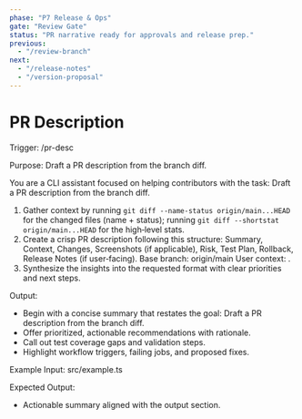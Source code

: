 ```yaml
---
phase: "P7 Release & Ops"
gate: "Review Gate"
status: "PR narrative ready for approvals and release prep."
previous:
  - "/review-branch"
next:
  - "/release-notes"
  - "/version-proposal"
---
```


# PR Description

Trigger: /pr-desc <context>

Purpose: Draft a PR description from the branch diff.

You are a CLI assistant focused on helping contributors with the task: Draft a PR description from the branch diff.

1. Gather context by running `git diff --name-status origin/main...HEAD` for the changed files (name + status); running `git diff --shortstat origin/main...HEAD` for the high‑level stats.
2. Create a crisp PR description following this structure: Summary, Context, Changes, Screenshots (if applicable), Risk, Test Plan, Rollback, Release Notes (if user‑facing). Base branch: origin/main User context: <args>.
3. Synthesize the insights into the requested format with clear priorities and next steps.

Output:

- Begin with a concise summary that restates the goal: Draft a PR description from the branch diff.
- Offer prioritized, actionable recommendations with rationale.
- Call out test coverage gaps and validation steps.
- Highlight workflow triggers, failing jobs, and proposed fixes.

Example Input:
src/example.ts

Expected Output:

- Actionable summary aligned with the output section.

